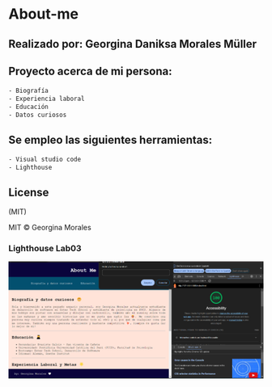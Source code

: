 # About-me

## Realizado por: Georgina Daniksa Morales Müller

## Proyecto acerca de mi persona:

    - Biografía
    - Experiencia laboral
    - Educación
    - Datos curiosos

## Se empleo las siguientes herramientas:

    - Visual studio code
    - Lighthouse

## License

(MIT)

MIT © Georgina Morales

### Lighthouse Lab03 

![Lab03](img/Lighthouselab03.png)